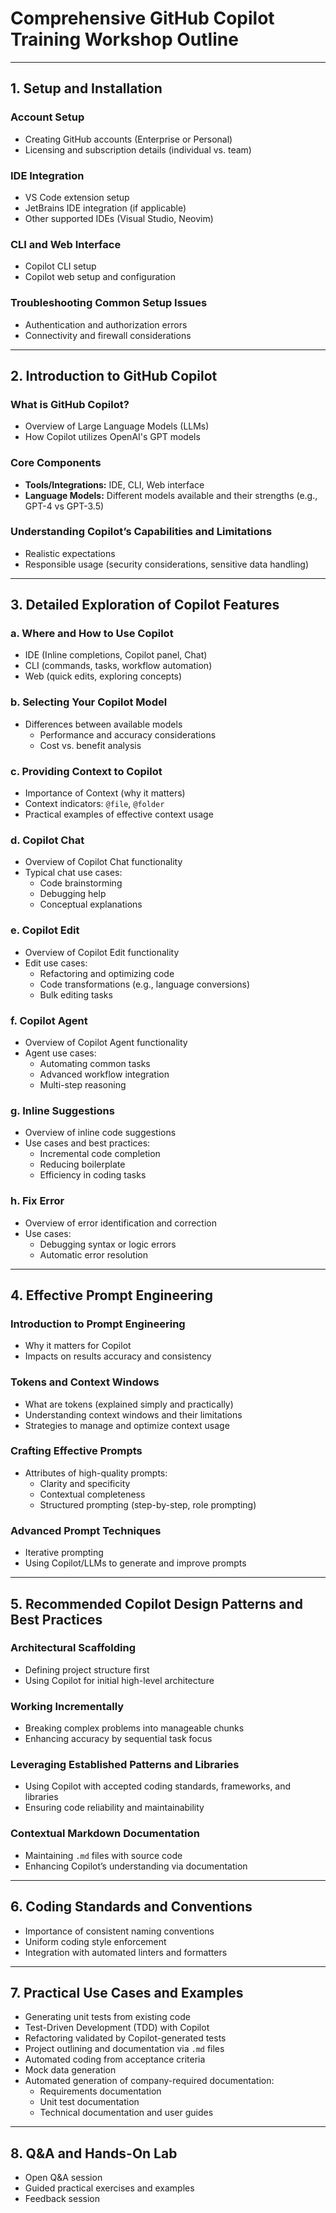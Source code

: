 # Comprehensive GitHub Copilot Training Workshop Outline

---

## 1. Setup and Installation

### Account Setup

- Creating GitHub accounts (Enterprise or Personal)
- Licensing and subscription details (individual vs. team)

### IDE Integration

- VS Code extension setup
- JetBrains IDE integration (if applicable)
- Other supported IDEs (Visual Studio, Neovim)

### CLI and Web Interface

- Copilot CLI setup
- Copilot web setup and configuration

### Troubleshooting Common Setup Issues

- Authentication and authorization errors
- Connectivity and firewall considerations

---

## 2. Introduction to GitHub Copilot

### What is GitHub Copilot?

- Overview of Large Language Models (LLMs)
- How Copilot utilizes OpenAI's GPT models

### Core Components

- **Tools/Integrations:** IDE, CLI, Web interface
- **Language Models:** Different models available and their strengths (e.g., GPT-4 vs GPT-3.5)

### Understanding Copilot’s Capabilities and Limitations

- Realistic expectations
- Responsible usage (security considerations, sensitive data handling)

---

## 3. Detailed Exploration of Copilot Features

### a. Where and How to Use Copilot

- IDE (Inline completions, Copilot panel, Chat)
- CLI (commands, tasks, workflow automation)
- Web (quick edits, exploring concepts)

### b. Selecting Your Copilot Model

- Differences between available models
  - Performance and accuracy considerations
  - Cost vs. benefit analysis

### c. Providing Context to Copilot

- Importance of Context (why it matters)
- Context indicators: `@file`, `@folder`
- Practical examples of effective context usage

### d. Copilot Chat

- Overview of Copilot Chat functionality
- Typical chat use cases:
  - Code brainstorming
  - Debugging help
  - Conceptual explanations

### e. Copilot Edit

- Overview of Copilot Edit functionality
- Edit use cases:
  - Refactoring and optimizing code
  - Code transformations (e.g., language conversions)
  - Bulk editing tasks

### f. Copilot Agent

- Overview of Copilot Agent functionality
- Agent use cases:
  - Automating common tasks
  - Advanced workflow integration
  - Multi-step reasoning

### g. Inline Suggestions

- Overview of inline code suggestions
- Use cases and best practices:
  - Incremental code completion
  - Reducing boilerplate
  - Efficiency in coding tasks

### h. Fix Error

- Overview of error identification and correction
- Use cases:
  - Debugging syntax or logic errors
  - Automatic error resolution

---

## 4. Effective Prompt Engineering

### Introduction to Prompt Engineering

- Why it matters for Copilot
- Impacts on results accuracy and consistency

### Tokens and Context Windows

- What are tokens (explained simply and practically)
- Understanding context windows and their limitations
- Strategies to manage and optimize context usage

### Crafting Effective Prompts

- Attributes of high-quality prompts:
  - Clarity and specificity
  - Contextual completeness
  - Structured prompting (step-by-step, role prompting)

### Advanced Prompt Techniques

- Iterative prompting
- Using Copilot/LLMs to generate and improve prompts

---

## 5. Recommended Copilot Design Patterns and Best Practices

### Architectural Scaffolding

- Defining project structure first
- Using Copilot for initial high-level architecture

### Working Incrementally

- Breaking complex problems into manageable chunks
- Enhancing accuracy by sequential task focus

### Leveraging Established Patterns and Libraries

- Using Copilot with accepted coding standards, frameworks, and libraries
- Ensuring code reliability and maintainability

### Contextual Markdown Documentation

- Maintaining `.md` files with source code
- Enhancing Copilot’s understanding via documentation

---

## 6. Coding Standards and Conventions

- Importance of consistent naming conventions
- Uniform coding style enforcement
- Integration with automated linters and formatters

---

## 7. Practical Use Cases and Examples

- Generating unit tests from existing code
- Test-Driven Development (TDD) with Copilot
- Refactoring validated by Copilot-generated tests
- Project outlining and documentation via `.md` files
- Automated coding from acceptance criteria
- Mock data generation
- Automated generation of company-required documentation:
  - Requirements documentation
  - Unit test documentation
  - Technical documentation and user guides

---

## 8. Q&A and Hands-On Lab

- Open Q&A session
- Guided practical exercises and examples
- Feedback session
